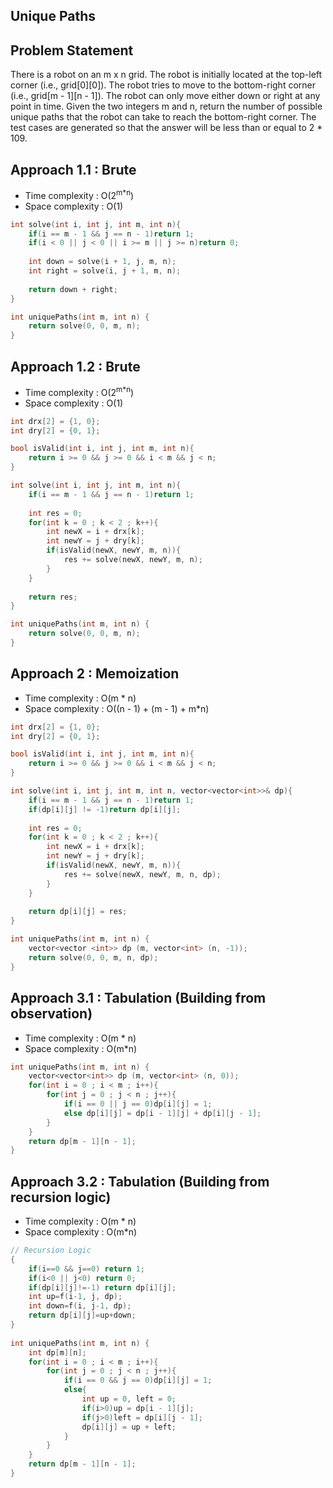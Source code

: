## Unique Paths

## Problem Statement

There is a robot on an m x n grid. The robot is initially located at the top-left corner (i.e., grid[0][0]). The robot tries to move to the bottom-right corner (i.e., grid[m - 1][n - 1]). The robot can only move either down or right at any point in time. Given the two integers m and n, return the number of possible unique paths that the robot can take to reach the bottom-right corner. The test cases are generated so that the answer will be less than or equal to 2 * 109.


## Approach 1.1 : Brute 

- Time complexity : O(2<sup>m\*n</sup>) 
- Space complexity : O(1)

```cpp
int solve(int i, int j, int m, int n){
    if(i == m - 1 && j == n - 1)return 1;
    if(i < 0 || j < 0 || i >= m || j >= n)return 0;
        
    int down = solve(i + 1, j, m, n);
    int right = solve(i, j + 1, m, n);
    
    return down + right;
}

int uniquePaths(int m, int n) {
    return solve(0, 0, m, n);
}
```

## Approach 1.2 : Brute 

- Time complexity : O(2<sup>m\*n</sup>) 
- Space complexity : O(1)

```cpp
int drx[2] = {1, 0};
int dry[2] = {0, 1};

bool isValid(int i, int j, int m, int n){
    return i >= 0 && j >= 0 && i < m && j < n;
}

int solve(int i, int j, int m, int n){
    if(i == m - 1 && j == n - 1)return 1;
    
    int res = 0;
    for(int k = 0 ; k < 2 ; k++){
        int newX = i + drx[k];
        int newY = j + dry[k];
        if(isValid(newX, newY, m, n)){
            res += solve(newX, newY, m, n);
        }
    }
    
    return res;
}

int uniquePaths(int m, int n) {
    return solve(0, 0, m, n);
}
```

## Approach 2 : Memoization 

- Time complexity : O(m \* n) 
- Space complexity : O((n - 1) + (m - 1) + m\*n)

```cpp
int drx[2] = {1, 0};
int dry[2] = {0, 1};

bool isValid(int i, int j, int m, int n){
    return i >= 0 && j >= 0 && i < m && j < n;
}

int solve(int i, int j, int m, int n, vector<vector<int>>& dp){
    if(i == m - 1 && j == n - 1)return 1;
    if(dp[i][j] != -1)return dp[i][j];
    
    int res = 0;
    for(int k = 0 ; k < 2 ; k++){
        int newX = i + drx[k];
        int newY = j + dry[k];
        if(isValid(newX, newY, m, n)){
            res += solve(newX, newY, m, n, dp);
        }
    }
    
    return dp[i][j] = res;
}

int uniquePaths(int m, int n) {
    vector<vector <int>> dp (m, vector<int> (n, -1));
    return solve(0, 0, m, n, dp);
} 
```

## Approach 3.1 : Tabulation (Building from observation)

- Time complexity : O(m \* n) 
- Space complexity : O(m\*n)

```cpp
int uniquePaths(int m, int n) {
    vector<vector<int>> dp (m, vector<int> (n, 0));
    for(int i = 0 ; i < m ; i++){
        for(int j = 0 ; j < n ; j++){
            if(i == 0 || j == 0)dp[i][j] = 1;
            else dp[i][j] = dp[i - 1][j] + dp[i][j - 1];
        }
    }
    return dp[m - 1][n - 1];
}
```

## Approach 3.2 : Tabulation (Building from recursion logic)

- Time complexity : O(m \* n) 
- Space complexity : O(m\*n)

```cpp
// Recursion Logic
{
    if(i==0 && j==0) return 1;
    if(i<0 || j<0) return 0;
    if(dp[i][j]!=-1) return dp[i][j];
    int up=f(i-1, j, dp);
    int down=f(i, j-1, dp);
    return dp[i][j]=up+down;
}
    
int uniquePaths(int m, int n) {
    int dp[m][n];
    for(int i = 0 ; i < m ; i++){
        for(int j = 0 ; j < n ; j++){
            if(i == 0 && j == 0)dp[i][j] = 1;
            else{
                int up = 0, left = 0;
                if(i>0)up = dp[i - 1][j];
                if(j>0)left = dp[i][j - 1];
                dp[i][j] = up + left;
            }
        }
    }
    return dp[m - 1][n - 1];
}
```